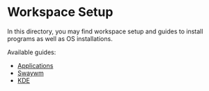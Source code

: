 # Workspace Setup

In this directory, you may find workspace setup and guides to install programs
as well as OS installations.

Available guides:

- [Applications](APPLICATIONS.md)
- [Swaywm](SWAYWM.md)
- [KDE](KDE.md)
